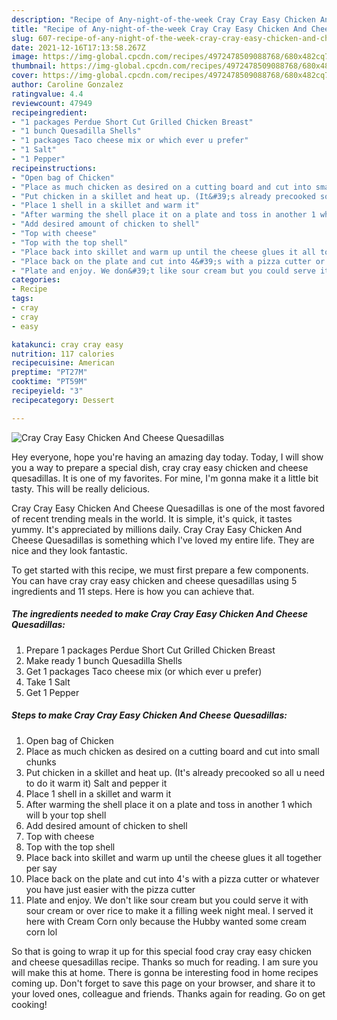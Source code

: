 ```yaml
---
description: "Recipe of Any-night-of-the-week Cray Cray Easy Chicken And Cheese Quesadillas"
title: "Recipe of Any-night-of-the-week Cray Cray Easy Chicken And Cheese Quesadillas"
slug: 607-recipe-of-any-night-of-the-week-cray-cray-easy-chicken-and-cheese-quesadillas
date: 2021-12-16T17:13:58.267Z
image: https://img-global.cpcdn.com/recipes/4972478509088768/680x482cq70/cray-cray-easy-chicken-and-cheese-quesadillas-recipe-main-photo.jpg
thumbnail: https://img-global.cpcdn.com/recipes/4972478509088768/680x482cq70/cray-cray-easy-chicken-and-cheese-quesadillas-recipe-main-photo.jpg
cover: https://img-global.cpcdn.com/recipes/4972478509088768/680x482cq70/cray-cray-easy-chicken-and-cheese-quesadillas-recipe-main-photo.jpg
author: Caroline Gonzalez
ratingvalue: 4.4
reviewcount: 47949
recipeingredient:
- "1 packages Perdue Short Cut Grilled Chicken Breast"
- "1 bunch Quesadilla Shells"
- "1 packages Taco cheese mix or which ever u prefer"
- "1 Salt"
- "1 Pepper"
recipeinstructions:
- "Open bag of Chicken"
- "Place as much chicken as desired on a cutting board and cut into small chunks"
- "Put chicken in a skillet and heat up. (It&#39;s already precooked so all u need to do it warm it) Salt and pepper it"
- "Place 1 shell in a skillet and warm it"
- "After warming the shell place it on a plate and toss in another 1 which will b your top shell"
- "Add desired amount of chicken to shell"
- "Top with cheese"
- "Top with the top shell"
- "Place back into skillet and warm up until the cheese glues it all together per say"
- "Place back on the plate and cut into 4&#39;s with a pizza cutter or whatever you have just easier with the pizza cutter"
- "Plate and enjoy. We don&#39;t like sour cream but you could serve it with sour cream or over rice to make it a filling week night meal. I served it here with Cream Corn only because the Hubby wanted some cream corn lol"
categories:
- Recipe
tags:
- cray
- cray
- easy

katakunci: cray cray easy 
nutrition: 117 calories
recipecuisine: American
preptime: "PT27M"
cooktime: "PT59M"
recipeyield: "3"
recipecategory: Dessert

---
```



![Cray Cray Easy Chicken And Cheese Quesadillas](https://img-global.cpcdn.com/recipes/4972478509088768/680x482cq70/cray-cray-easy-chicken-and-cheese-quesadillas-recipe-main-photo.jpg)

Hey everyone, hope you're having an amazing day today. Today, I will show you a way to prepare a special dish, cray cray easy chicken and cheese quesadillas. It is one of my favorites. For mine, I'm gonna make it a little bit tasty. This will be really delicious.



Cray Cray Easy Chicken And Cheese Quesadillas is one of the most favored of recent trending meals in the world. It is simple, it's quick, it tastes yummy. It's appreciated by millions daily. Cray Cray Easy Chicken And Cheese Quesadillas is something which I've loved my entire life. They are nice and they look fantastic.


To get started with this recipe, we must first prepare a few components. You can have cray cray easy chicken and cheese quesadillas using 5 ingredients and 11 steps. Here is how you can achieve that.

<!--inarticleads1-->

##### The ingredients needed to make Cray Cray Easy Chicken And Cheese Quesadillas:

1. Prepare 1 packages Perdue Short Cut Grilled Chicken Breast
1. Make ready 1 bunch Quesadilla Shells
1. Get 1 packages Taco cheese mix (or which ever u prefer)
1. Take 1 Salt
1. Get 1 Pepper




<!--inarticleads2-->

##### Steps to make Cray Cray Easy Chicken And Cheese Quesadillas:

1. Open bag of Chicken
1. Place as much chicken as desired on a cutting board and cut into small chunks
1. Put chicken in a skillet and heat up. (It&#39;s already precooked so all u need to do it warm it) Salt and pepper it
1. Place 1 shell in a skillet and warm it
1. After warming the shell place it on a plate and toss in another 1 which will b your top shell
1. Add desired amount of chicken to shell
1. Top with cheese
1. Top with the top shell
1. Place back into skillet and warm up until the cheese glues it all together per say
1. Place back on the plate and cut into 4&#39;s with a pizza cutter or whatever you have just easier with the pizza cutter
1. Plate and enjoy. We don&#39;t like sour cream but you could serve it with sour cream or over rice to make it a filling week night meal. I served it here with Cream Corn only because the Hubby wanted some cream corn lol




So that is going to wrap it up for this special food cray cray easy chicken and cheese quesadillas recipe. Thanks so much for reading. I am sure you will make this at home. There is gonna be interesting food in home recipes coming up. Don't forget to save this page on your browser, and share it to your loved ones, colleague and friends. Thanks again for reading. Go on get cooking!
